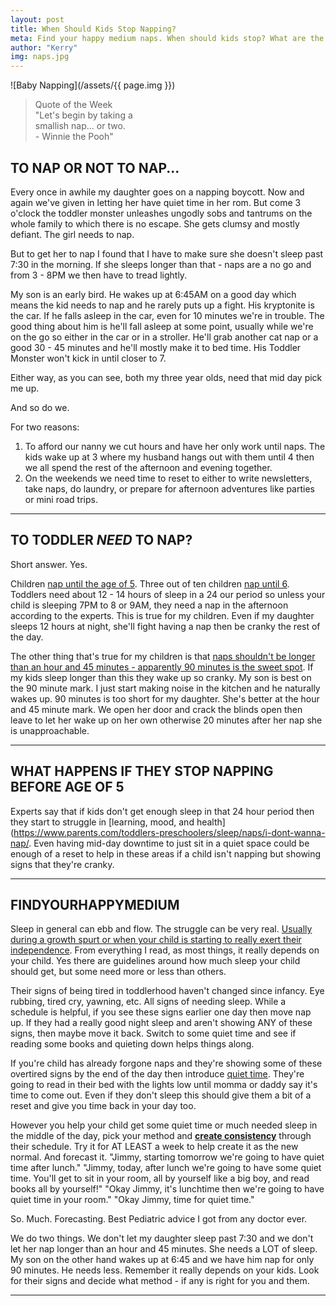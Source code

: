```yaml
---
layout: post
title: When Should Kids Stop Napping?
meta: Find your happy medium naps. When should kids stop? What are the pros and cons to them stopping early.
author: "Kerry"
img: naps.jpg
---
```


![Baby Napping](/assets/{{ page.img }})

> Quote of the Week <br> "Let's begin by taking a<br>smallish nap... or two. <br>- Winnie the Pooh"

## TO NAP OR NOT TO NAP...

Every once in awhile my daughter goes on a napping boycott. Now and again we've given in letting her have quiet time in her rom. But come 3 o'clock the toddler monster unleashes ungodly sobs and tantrums on the whole family to which there is no escape. She gets clumsy and mostly defiant. The girl needs to nap.

But to get her to nap I found that I have to make sure she doesn't sleep past 7:30 in the morning. If she sleeps longer than that - naps are a no go and from 3 - 8PM we then have to tread lightly.

My son is an early bird. He wakes up at 6:45AM on a good day which means the kid needs to nap and he rarely puts up a fight. His kryptonite is the car. If he falls asleep in the car, even for 10 minutes we're in trouble. The good thing about him is he'll fall asleep at some point, usually while we're on the go so either in the car or in a stroller. He'll grab another cat nap or a good 30 - 45 minutes and he'll mostly make it to bed time. His Toddler Monster won't kick in until closer to 7.

Either way, as you can see, both my three year olds, need that mid day pick me up.

And so do we.

For two reasons:

1. To afford our nanny we cut hours and have her only work until naps. The kids wake up at 3 where my husband hangs out with them until 4 then we all spend the rest of the afternoon and evening together.
2. On the weekends we need time to reset to either to write newsletters, take naps, do laundry, or prepare for afternoon adventures like parties or mini road trips.

---

## TO TODDLER _NEED_ TO NAP?

Short answer. Yes.

Children [nap until the age of 5](https://kidshealth.org/en/parents/naps.html). Three out of ten children [nap until 6](https://www.babycenter.com/404_when-will-my-toddler-stop-needing-a-nap_7646.bc). Toddlers need about 12 - 14 hours of sleep in a 24 our period so unless your child is sleeping 7PM to 8 or 9AM, they need a nap in the afternoon according to the experts. This is true for my children. Even if my daughter sleeps 12 hours at night, she'll fight having a nap then be cranky the rest of the day.

The other thing that's true for my children is that [naps shouldn't be longer than an hour and 45 minutes - apparently 90 minutes is the sweet spot](https://www.webmd.com/parenting/features/no-nonsense-napping-guide-for-toddlers#3). If my kids sleep longer than this they wake up so cranky. My son is best on the 90 minute mark. I just start making noise in the kitchen and he naturally wakes up. 90 minutes is too short for my daughter. She's better at the hour and 45 minute mark. We open her door and crack the blinds open then leave to let her wake up on her own otherwise 20 minutes after her nap she is unapproachable.

---

## WHAT HAPPENS IF THEY STOP NAPPING BEFORE AGE OF 5

Experts say that if kids don't get enough sleep in that 24 hour period then they start to struggle in [learning, mood, and health](https://www.parents.com/toddlers-preschoolers/sleep/naps/i-dont-wanna-nap/. Even having mid-day downtime to just sit in a quiet space could be enough of a reset to help in these areas if a child isn't napping but showing signs that they're cranky.

---

## FINDYOURHAPPYMEDIUM

Sleep in general can ebb and flow. The struggle can be very real. [Usually during a growth spurt or when your child is starting to really exert their independence](https://www.webmd.com/parenting/features/no-nonsense-napping-guide-for-toddlers#1). From everything I read, as most things, it really depends on your child. Yes there are guidelines around how much sleep your child should get, but some need more or less than others.

Their signs of being tired in toddlerhood haven't changed since infancy. Eye rubbing, tired cry, yawning, etc. All signs of needing sleep. While a schedule is helpful, if you see these signs earlier one day then move nap up. If they had a really good night sleep and aren't showing ANY of these signs, then maybe move it back. Switch to some quiet time and see if reading some books and quieting down helps things along.

If you're child has already forgone naps and they're showing some of these overtired signs by the end of the day then introduce [quiet time](https://www.babycenter.com/404_when-will-my-toddler-stop-needing-a-nap_7646.bc). They're going to read in their bed with the lights low until momma or daddy say it's time to come out. Even if they don't sleep this should give them a bit of a reset and give you time back in your day too.

However you help your child get some quiet time or much needed sleep in the middle of the day, pick your method and **[create consistency](https://www.parents.com/toddlers-preschoolers/development/social/toddler-routines-schedules/)** through their schedule. Try it for AT LEAST a week to help create it as the new normal. And forecast it. "Jimmy, starting tomorrow we're going to have quiet time after lunch." "Jimmy, today, after lunch we're going to have some quiet time. You'll get to sit in your room, all by yourself like a big boy, and read books all by yourself!" "Okay Jimmy, it's lunchtime then we're going to have quiet time in your room." "Okay Jimmy, time for quiet time."

So. Much. Forecasting. Best Pediatric advice I got from any doctor ever.

We do two things. We don't let my daughter sleep past 7:30 and we don't let her nap longer than an hour and 45 minutes. She needs a LOT of sleep. My son on the other hand wakes up at 6:45 and we have him nap for only 90 minutes. He needs less. Remember it really depends on your kids. Look for their signs and decide what method - if any is right for you and them.

---

